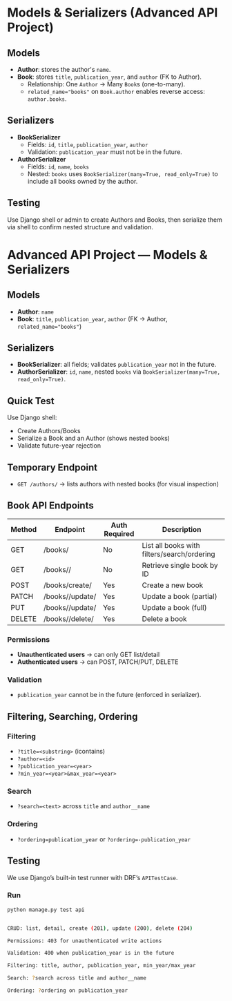# Models & Serializers (Advanced API Project)

## Models
- **Author**: stores the author's `name`.
- **Book**: stores `title`, `publication_year`, and `author` (FK to Author).
  - Relationship: One `Author` → Many `Book`s (one-to-many).
  - `related_name="books"` on `Book.author` enables reverse access: `author.books`.

## Serializers
- **BookSerializer**
  - Fields: `id`, `title`, `publication_year`, `author`
  - Validation: `publication_year` must not be in the future.
- **AuthorSerializer**
  - Fields: `id`, `name`, `books`
  - Nested: `books` uses `BookSerializer(many=True, read_only=True)` to include all books owned by the author.

## Testing
Use Django shell or admin to create Authors and Books, then serialize them via shell to confirm nested structure and validation.


# Advanced API Project — Models & Serializers

## Models
- **Author**: `name`
- **Book**: `title`, `publication_year`, `author` (FK → Author, `related_name="books"`)

## Serializers
- **BookSerializer**: all fields; validates `publication_year` not in the future.
- **AuthorSerializer**: `id`, `name`, nested `books` via `BookSerializer(many=True, read_only=True)`.

## Quick Test
Use Django shell:
- Create Authors/Books
- Serialize a Book and an Author (shows nested books)
- Validate future-year rejection

## Temporary Endpoint
- `GET /authors/` → lists authors with nested books (for visual inspection)



## Book API Endpoints

| Method | Endpoint                  | Auth Required | Description |
|--------|---------------------------|---------------|-------------|
| GET    | /books/                   | No            | List all books with filters/search/ordering |
| GET    | /books/<id>/              | No            | Retrieve single book by ID |
| POST   | /books/create/            | Yes           | Create a new book |
| PATCH  | /books/<id>/update/       | Yes           | Update a book (partial) |
| PUT    | /books/<id>/update/       | Yes           | Update a book (full) |
| DELETE | /books/<id>/delete/       | Yes           | Delete a book |

### Permissions
- **Unauthenticated users** → can only GET list/detail
- **Authenticated users** → can POST, PATCH/PUT, DELETE

### Validation
- `publication_year` cannot be in the future (enforced in serializer).


## Filtering, Searching, Ordering

### Filtering
- `?title=<substring>` (icontains)
- `?author=<id>`
- `?publication_year=<year>`
- `?min_year=<year>&max_year=<year>`

### Search
- `?search=<text>` across `title` and `author__name`

### Ordering
- `?ordering=publication_year` or `?ordering=-publication_year`



## Testing

We use Django’s built-in test runner with DRF’s `APITestCase`.

### Run
```bash
python manage.py test api


CRUD: list, detail, create (201), update (200), delete (204)

Permissions: 403 for unauthenticated write actions

Validation: 400 when publication_year is in the future

Filtering: title, author, publication_year, min_year/max_year

Search: ?search across title and author__name

Ordering: ?ordering on publication_year


